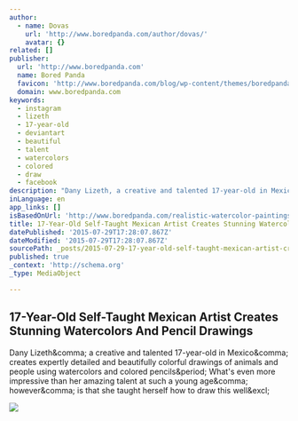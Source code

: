 ```yaml
---
author:
  - name: Dovas
    url: 'http://www.boredpanda.com/author/dovas/'
    avatar: {}
related: []
publisher:
  url: 'http://www.boredpanda.com'
  name: Bored Panda
  favicon: 'http://www.boredpanda.com/blog/wp-content/themes/boredpanda/favicon.ico'
  domain: www.boredpanda.com
keywords:
  - instagram
  - lizeth
  - 17-year-old
  - deviantart
  - beautiful
  - talent
  - watercolors
  - colored
  - draw
  - facebook
description: "Dany Lizeth, a creative and talented 17-year-old in Mexico, creates expertly detailed and beautifully colorful drawings of animals and people using watercolors and colored pencils. What's even more impressive than her amazing talent at such a young age, however, is that she taught herself how to draw this well!"
inLanguage: en
app_links: []
isBasedOnUrl: 'http://www.boredpanda.com/realistic-watercolor-paintings-colored-pencil-dany-lizeth/'
title: 17-Year-Old Self-Taught Mexican Artist Creates Stunning Watercolors And Pencil Drawings
datePublished: '2015-07-29T17:28:07.867Z'
dateModified: '2015-07-29T17:28:07.867Z'
sourcePath: _posts/2015-07-29-17-year-old-self-taught-mexican-artist-creates-stunning-wate.md
published: true
_context: 'http://schema.org'
_type: MediaObject

---
```

<article style=""><h1>17-Year-Old Self-Taught Mexican Artist Creates Stunning Watercolors And Pencil Drawings</h1><p>Dany Lizeth&amp;comma; a creative and talented 17-year-old in Mexico&amp;comma; creates expertly detailed and beautifully colorful drawings of animals and people using watercolors and colored pencils&amp;period; What's even more impressive than her amazing talent at such a young age&amp;comma; however&amp;comma; is that she taught herself how to draw this well&amp;excl;</p><img src="http://static.boredpanda.com/blog/wp-content/uploads/2015/07/realistic-watercolor-paintings-dany-lizeth-fb.jpg" /></article>